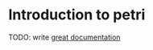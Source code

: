 # Introduction to petri

TODO: write [great documentation](http://jacobian.org/writing/what-to-write/)
